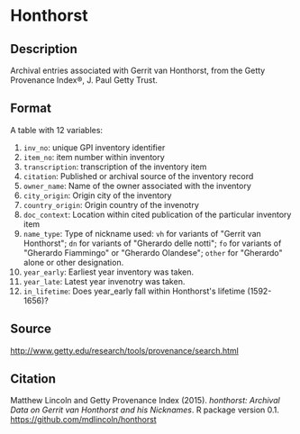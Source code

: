 # Honthorst

## Description

Archival entries associated with Gerrit van Honthorst, from the Getty Provenance Index®, J. Paul Getty Trust.

## Format

A table with 12 variables:

1. `inv_no`: unique GPI inventory identifier
2. `item_no`: item number within inventory
3. `transcription`: transcription of the inventory item
4. `citation`: Published or archival source of the inventory record
5. `owner_name`: Name of the owner associated with the inventory
6. `city_origin`: Origin city of the inventory
7. `country_origin`: Origin country of the invenotry
8. `doc_context`: Location within cited publication of the particular inventory item
9. `name_type`: Type of nickname used: `vh` for variants of "Gerrit van Honthorst"; `dn` for variants of "Gherardo delle notti"; `fo` for variants of "Gherardo Fiammingo" or "Gherardo Olandese"; `other` for "Gherardo" alone or other designation.
10. `year_early`: Earliest year inventory was taken.
11. `year_late`: Latest year invenotry was taken.
12. `in_lifetime`: Does year_early fall within Honthorst's lifetime (1592-1656)?

## Source

http://www.getty.edu/research/tools/provenance/search.html

## Citation

Matthew Lincoln and Getty Provenance Index (2015). _honthorst: Archival Data on Gerrit van Honthorst and his Nicknames_. R package version 0.1. https://github.com/mdlincoln/honthorst
